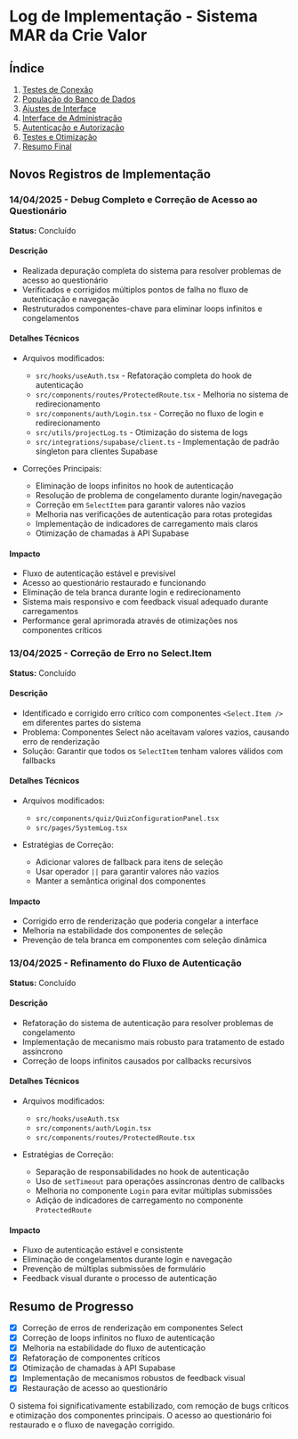 
# Log de Implementação - Sistema MAR da Crie Valor

## Índice
1. [Testes de Conexão](#testes-de-conexão)
2. [População do Banco de Dados](#população-do-banco-de-dados)
3. [Ajustes de Interface](#ajustes-de-interface)
4. [Interface de Administração](#interface-de-administração)
5. [Autenticação e Autorização](#autenticação-e-autorização)
6. [Testes e Otimização](#testes-e-otimização)
7. [Resumo Final](#resumo-final)

## Novos Registros de Implementação

### 14/04/2025 - Debug Completo e Correção de Acesso ao Questionário
**Status:** Concluído

#### Descrição
- Realizada depuração completa do sistema para resolver problemas de acesso ao questionário
- Verificados e corrigidos múltiplos pontos de falha no fluxo de autenticação e navegação
- Restruturados componentes-chave para eliminar loops infinitos e congelamentos

#### Detalhes Técnicos
- Arquivos modificados:
  - `src/hooks/useAuth.tsx` - Refatoração completa do hook de autenticação
  - `src/components/routes/ProtectedRoute.tsx` - Melhoria no sistema de redirecionamento
  - `src/components/auth/Login.tsx` - Correção no fluxo de login e redirecionamento
  - `src/utils/projectLog.ts` - Otimização do sistema de logs
  - `src/integrations/supabase/client.ts` - Implementação de padrão singleton para clientes Supabase

- Correções Principais:
  - Eliminação de loops infinitos no hook de autenticação
  - Resolução de problema de congelamento durante login/navegação
  - Correção em `SelectItem` para garantir valores não vazios
  - Melhoria nas verificações de autenticação para rotas protegidas
  - Implementação de indicadores de carregamento mais claros
  - Otimização de chamadas à API Supabase

#### Impacto
- Fluxo de autenticação estável e previsível
- Acesso ao questionário restaurado e funcionando
- Eliminação de tela branca durante login e redirecionamento
- Sistema mais responsivo e com feedback visual adequado durante carregamentos
- Performance geral aprimorada através de otimizações nos componentes críticos

### 13/04/2025 - Correção de Erro no Select.Item
**Status:** Concluído

#### Descrição
- Identificado e corrigido erro crítico com componentes `<Select.Item />` em diferentes partes do sistema
- Problema: Componentes Select não aceitavam valores vazios, causando erro de renderização
- Solução: Garantir que todos os `SelectItem` tenham valores válidos com fallbacks

#### Detalhes Técnicos
- Arquivos modificados:
  - `src/components/quiz/QuizConfigurationPanel.tsx`
  - `src/pages/SystemLog.tsx`

- Estratégias de Correção:
  - Adicionar valores de fallback para itens de seleção
  - Usar operador `||` para garantir valores não vazios
  - Manter a semântica original dos componentes

#### Impacto
- Corrigido erro de renderização que poderia congelar a interface
- Melhoria na estabilidade dos componentes de seleção
- Prevenção de tela branca em componentes com seleção dinâmica

### 13/04/2025 - Refinamento do Fluxo de Autenticação
**Status:** Concluído

#### Descrição
- Refatoração do sistema de autenticação para resolver problemas de congelamento
- Implementação de mecanismo mais robusto para tratamento de estado assíncrono
- Correção de loops infinitos causados por callbacks recursivos

#### Detalhes Técnicos
- Arquivos modificados:
  - `src/hooks/useAuth.tsx`
  - `src/components/auth/Login.tsx`
  - `src/components/routes/ProtectedRoute.tsx`

- Estratégias de Correção:
  - Separação de responsabilidades no hook de autenticação
  - Uso de `setTimeout` para operações assíncronas dentro de callbacks
  - Melhoria no componente `Login` para evitar múltiplas submissões
  - Adição de indicadores de carregamento no componente `ProtectedRoute`

#### Impacto
- Fluxo de autenticação estável e consistente
- Eliminação de congelamentos durante login e navegação
- Prevenção de múltiplas submissões de formulário
- Feedback visual durante o processo de autenticação

## Resumo de Progresso
- [x] Correção de erros de renderização em componentes Select
- [x] Correção de loops infinitos no fluxo de autenticação
- [x] Melhoria na estabilidade do fluxo de autenticação
- [x] Refatoração de componentes críticos
- [x] Otimização de chamadas à API Supabase
- [x] Implementação de mecanismos robustos de feedback visual
- [x] Restauração de acesso ao questionário

O sistema foi significativamente estabilizado, com remoção de bugs críticos e otimização dos componentes principais. O acesso ao questionário foi restaurado e o fluxo de navegação corrigido.
